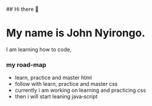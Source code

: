 <p>&#35;&#35; Hi there 👋</p>

<h1>My name is John Nyirongo.</h1>

<p>I am learning how to code,</p>

<h3>my road-map</h3>
<ul>
  <li>learn, practice and master html</li>
  <li>follow with learn, practice and master css</li>
  <li>currently i am working on learning and practicing css</li>
  <li>then i will start leaning java&dash;script</li>
</ul>



<!--
**johnnyirongo/johnnyirongo** is a ✨ _special_ ✨ repository because its `README.md` (this file) appears on your GitHub profile.

Here are some ideas to get you started:

- 🔭 I’m currently working on ...
- 🌱 I’m currently learning ...
- 👯 I’m looking to collaborate on ...
- 🤔 I’m looking for help with ...
- 💬 Ask me about ...
- 📫 How to reach me: ...
- 😄 Pronouns: ...
- ⚡ Fun fact: ...
-->

